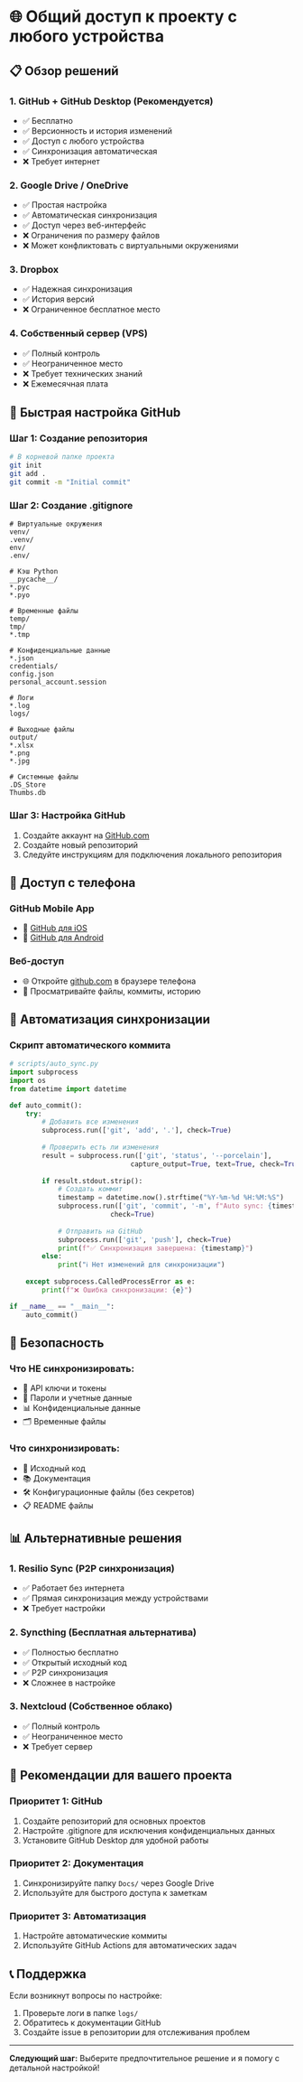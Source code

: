# 🌐 Общий доступ к проекту с любого устройства

## 📋 Обзор решений

### 1. **GitHub + GitHub Desktop** (Рекомендуется)
- ✅ Бесплатно
- ✅ Версионность и история изменений
- ✅ Доступ с любого устройства
- ✅ Синхронизация автоматическая
- ❌ Требует интернет

### 2. **Google Drive / OneDrive**
- ✅ Простая настройка
- ✅ Автоматическая синхронизация
- ✅ Доступ через веб-интерфейс
- ❌ Ограничения по размеру файлов
- ❌ Может конфликтовать с виртуальными окружениями

### 3. **Dropbox**
- ✅ Надежная синхронизация
- ✅ История версий
- ❌ Ограниченное бесплатное место

### 4. **Собственный сервер (VPS)**
- ✅ Полный контроль
- ✅ Неограниченное место
- ❌ Требует технических знаний
- ❌ Ежемесячная плата

## 🚀 Быстрая настройка GitHub

### Шаг 1: Создание репозитория
```bash
# В корневой папке проекта
git init
git add .
git commit -m "Initial commit"
```

### Шаг 2: Создание .gitignore
```
# Виртуальные окружения
venv/
.venv/
env/
.env/

# Кэш Python
__pycache__/
*.pyc
*.pyo

# Временные файлы
temp/
tmp/
*.tmp

# Конфиденциальные данные
*.json
credentials/
config.json
personal_account.session

# Логи
*.log
logs/

# Выходные файлы
output/
*.xlsx
*.png
*.jpg

# Системные файлы
.DS_Store
Thumbs.db
```

### Шаг 3: Настройка GitHub
1. Создайте аккаунт на [GitHub.com](https://github.com)
2. Создайте новый репозиторий
3. Следуйте инструкциям для подключения локального репозитория

## 📱 Доступ с телефона

### GitHub Mobile App
- 📱 [GitHub для iOS](https://apps.apple.com/app/github/id1477376905)
- 📱 [GitHub для Android](https://play.google.com/store/apps/details?id=com.github.android)

### Веб-доступ
- 🌐 Откройте [github.com](https://github.com) в браузере телефона
- 📁 Просматривайте файлы, коммиты, историю

## 🔧 Автоматизация синхронизации

### Скрипт автоматического коммита
```python
# scripts/auto_sync.py
import subprocess
import os
from datetime import datetime

def auto_commit():
    try:
        # Добавить все изменения
        subprocess.run(['git', 'add', '.'], check=True)
        
        # Проверить есть ли изменения
        result = subprocess.run(['git', 'status', '--porcelain'], 
                              capture_output=True, text=True, check=True)
        
        if result.stdout.strip():
            # Создать коммит
            timestamp = datetime.now().strftime("%Y-%m-%d %H:%M:%S")
            subprocess.run(['git', 'commit', '-m', f"Auto sync: {timestamp}"], 
                         check=True)
            
            # Отправить на GitHub
            subprocess.run(['git', 'push'], check=True)
            print(f"✅ Синхронизация завершена: {timestamp}")
        else:
            print("ℹ️ Нет изменений для синхронизации")
            
    except subprocess.CalledProcessError as e:
        print(f"❌ Ошибка синхронизации: {e}")

if __name__ == "__main__":
    auto_commit()
```

## 🔐 Безопасность

### Что НЕ синхронизировать:
- 🔑 API ключи и токены
- 🔐 Пароли и учетные данные
- 📊 Конфиденциальные данные
- 🗂️ Временные файлы

### Что синхронизировать:
- 📝 Исходный код
- 📚 Документация
- 🛠️ Конфигурационные файлы (без секретов)
- 📋 README файлы

## 📊 Альтернативные решения

### 1. **Resilio Sync** (P2P синхронизация)
- ✅ Работает без интернета
- ✅ Прямая синхронизация между устройствами
- ❌ Требует настройки

### 2. **Syncthing** (Бесплатная альтернатива)
- ✅ Полностью бесплатно
- ✅ Открытый исходный код
- ✅ P2P синхронизация
- ❌ Сложнее в настройке

### 3. **Nextcloud** (Собственное облако)
- ✅ Полный контроль
- ✅ Неограниченное место
- ❌ Требует сервер

## 🎯 Рекомендации для вашего проекта

### Приоритет 1: GitHub
1. Создайте репозиторий для основных проектов
2. Настройте .gitignore для исключения конфиденциальных данных
3. Установите GitHub Desktop для удобной работы

### Приоритет 2: Документация
1. Синхронизируйте папку `Docs/` через Google Drive
2. Используйте для быстрого доступа к заметкам

### Приоритет 3: Автоматизация
1. Настройте автоматические коммиты
2. Используйте GitHub Actions для автоматических задач

## 📞 Поддержка

Если возникнут вопросы по настройке:
1. Проверьте логи в папке `logs/`
2. Обратитесь к документации GitHub
3. Создайте issue в репозитории для отслеживания проблем

---

**Следующий шаг:** Выберите предпочтительное решение и я помогу с детальной настройкой!
